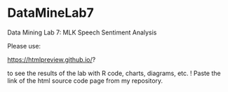 # DataMineLab7
Data Mining Lab 7: MLK Speech Sentiment Analysis

Please use:

https://htmlpreview.github.io/?

to see the results of the lab with R code, charts, diagrams, etc. ! Paste the link of the html source code page from my repository.
